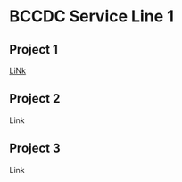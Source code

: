 # BCCDC Service Line 1


## Project 1

[LiNk](https://github.com/mikuo0628/bccdc_gh_sl1/blob/main/proj1.R)

## Project 2

Link

## Project 3

Link
